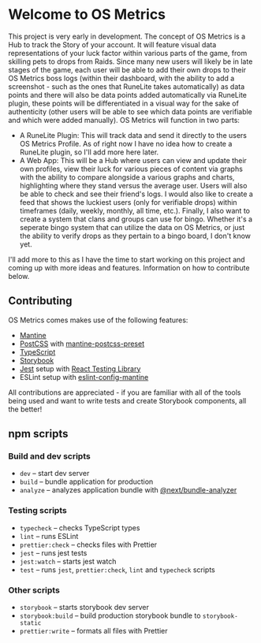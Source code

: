 # Welcome to OS Metrics

This project is very early in development. The concept of OS Metrics is a Hub to track the Story of your account. It will feature visual data representations of your luck factor within various parts of the game, from skilling pets to drops from Raids. Since many new users will likely be in late stages of the game, each user will be able to add their own drops to their OS Metrics boss logs (within their dashboard, with the ability to add a screenshot - such as the ones that RuneLite takes automatically) as data points and there will also be data points added automatically via RuneLite plugin, these points will be differentiated in a visual way for the sake of authenticity (other users will be able to see which data points are verifiable and which were added manually). OS Metrics will function in two parts:

 - A RuneLite Plugin: This will track data and send it directly to the users OS Metrics Profile. As of right now I have no idea how to create a RuneLite plugin, so I'll add more here later.
 - A Web App: This will be a Hub where users can view and update their own profiles, view their luck for various pieces of content via graphs with the ability to compare alongside a various graphs and charts, highlighting where they stand versus the average user. Users will also be able to check and see their friend's logs. I would also like to create a feed that shows the luckiest users (only for verifiable drops) within timeframes (daily, weekly, monthly, all time, etc.). Finally, I also want to create a system that clans and groups can use for bingo. Whether it's a seperate bingo system that can utilize the data on OS Metrics, or just the ability to verify drops as they pertain to a bingo board, I don't know yet.

I'll add more to this as I have the time to start working on this project and coming up with more ideas and features. Information on how to contribute below.

## Contributing

OS Metrics comes makes use of the following features:

- [Mantine](https://mantine.dev)
- [PostCSS](https://postcss.org/) with [mantine-postcss-preset](https://mantine.dev/styles/postcss-preset)
- [TypeScript](https://www.typescriptlang.org/)
- [Storybook](https://storybook.js.org/)
- [Jest](https://jestjs.io/) setup with [React Testing Library](https://testing-library.com/docs/react-testing-library/intro)
- ESLint setup with [eslint-config-mantine](https://github.com/mantinedev/eslint-config-mantine)

All contributions are appreciated - if you are familiar with all of the tools being used and want to write tests and create Storybook components, all the better!

## npm scripts

### Build and dev scripts

- `dev` – start dev server
- `build` – bundle application for production
- `analyze` – analyzes application bundle with [@next/bundle-analyzer](https://www.npmjs.com/package/@next/bundle-analyzer)

### Testing scripts

- `typecheck` – checks TypeScript types
- `lint` – runs ESLint
- `prettier:check` – checks files with Prettier
- `jest` – runs jest tests
- `jest:watch` – starts jest watch
- `test` – runs `jest`, `prettier:check`, `lint` and `typecheck` scripts

### Other scripts

- `storybook` – starts storybook dev server
- `storybook:build` – build production storybook bundle to `storybook-static`
- `prettier:write` – formats all files with Prettier
